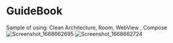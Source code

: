 # GuideBook
Sample of using: Clean Architecture, Room, WebView , Compose
![Screenshot_1668662695](https://user-images.githubusercontent.com/43638088/202363396-9237945f-da16-48f5-bb06-0796b4cb68eb.png)
![Screenshot_1668662724](https://user-images.githubusercontent.com/43638088/202363405-93b68466-e710-4b18-941e-21e45bc9a6c2.png)
